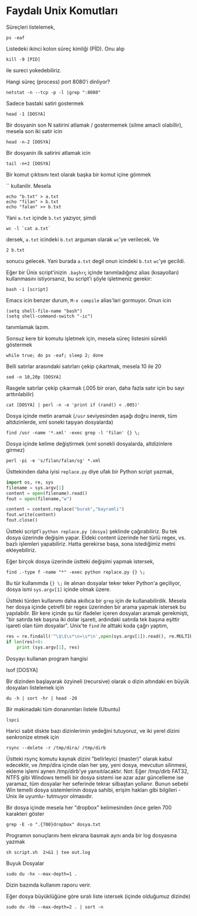# Faydalı Unix Komutları

Süreçleri listelemek,

```
ps -eaf
```

Listedeki ikinci kolon süreç kimliği (PİD). Onu alıp

```
kill -9 [PID]
```

ile sureci yokedebiliriz.


Hangi süreç (process) port 8080'i dinliyor?

```
netstat -n --tcp -p -l |grep ":8080"
```

Sadece bastaki satiri gostermek

```
head -1 [DOSYA]
```

Bir dosyanin son N satirini atlamak / gostermemek (silme amacli olabillir), mesela son iki satir icin 

```
head -n-2 [DOSYA]
```

Bir dosyanin ilk satirini atlamak icin

```
tail -n+2 [DOSYA]
```

Bir komut çıktısını text olarak başka bir komut içine gömmek

`` kullanilir. Mesela  

```
echo "b.txt" > a.txt
echo "filan" > b.txt
echo "falan" >> b.txt
```

Yani `a.txt` içinde `b.txt` yazıyor, şimdi 

```
wc -l `cat a.txt`
```

dersek, `a.txt` icindeki `b.txt` arguman olarak `wc`'ye verilecek. Ve

```
2 b.txt
```

sonucu gelecek. Yani burada `a.txt` degil onun icindeki `b.txt` `wc`'ye gecildi.

Eğer bir Ünix script'inizin `.başhrç` içinde tanımladığınız alias
(kısayolları) kullanmasını istiyorsanız, bu script'i şöyle işletmeniz
gerekir:

```
bash -i [script]
```

Emacs icin benzer durum, `M-x compile` alias'lari gormuyor. Onun icin

```
(setq shell-file-name "bash")
(setq shell-command-switch "-ic")
```

tanımlamak lazım.

Sonsuz kere bir komutu işletmek için, mesela süreç listesini sürekli
göstermek

```
while true; do ps -eaf; sleep 2; done
```

Belli satırlar arasındaki satırları çekip çıkartmak, mesela 10 ile 20

```
sed -n 10,20p [DOSYA]
```

Rasgele satırlar çekip çıkarmak (.005 bir oran, daha fazla satır için
bu sayı arttırılabilir)

```
cat [DOSYA] | perl -n -e 'print if (rand() < .005)'
```

Dosya içinde metin aramak (`/usr` seviyesinden aşağı doğru inerek, tüm
altdızinlerde, xml soneki taşıyan dosyalarda)

```
find /usr -name '*.xml' -exec grep -l 'filan' {} \;
```

Dosya içinde kelime değiştirmek (xml sonekli dosyalarda, altdizinlere girmez)

```
perl -pi -e 's/filan/falan/sg' *.xml
```

Üsttekinden daha iyisi `replace.py` diye ufak bir Python script yazmak,

```python
import os, re, sys
filename = sys.argv[1]
content = open(filename).read()
fout = open(filename,"w")

content = content.replace("burak","bayramli")
fout.write(content)
fout.close()
```

Üstteki script'i `python replace.py [dosya]` şeklinde çağırabiliriz. Bu
tek dosya üzerinde değişim yapar. Eldeki content üzerinde her türlü
regex, vs. bazlı işlemleri yapabiliriz. Hatta gerekirse başa, sona
istediğimiz metni ekleyebiliriz.

Eğer birçok dosya üzerinde üstteki değişimi yapmak istersek,

```
find .-type f -name "*" -exec python replace.py {} \;
```

Bu tür kullanımda `{} \;` ile alınan dosyalar teker teker Python'a geçiliyor,
dosya ismi `sys.argv[1]` içinde olmak üzere.

Üstteki türden kullanımı daha akıllıca bir `grep` için de
kullanabilirdik.  Mesela her dosya içinde çetrefil bir regex üzerinden
bir arama yapmak istersek bu yapılabilir. Bir kere içinde şu tür
ifadeler içeren dosyaları aramak gerekmişti, "bir satırda tek başına
iki dolar işareti, ardındaki satırda tek başına eşittir işareti olan
tüm dosyalar". Unix'te `find` ile alttaki koda çağrı yaptım,

```python
res = re.findall('^\$\$\s*\n=\s*\n',open(sys.argv[1]).read(), re.MULTILINE)
if len(res)>0:
    print (sys.argv[1], res)
```


Dosyayı kullanan program hangisi

lsof [DOSYA]

Bir dizinden başlayarak özyineli (recursive) olarak o dizin altındaki
en büyük dosyaları listelemek için

```
du -h | sort -hr | head -20
```

Bir makinadaki tüm donanımları listele (Ubuntu)

```
lspci
```

Harici sabit diskte bazı dizinlerimin yedeğini tutuyoruz, ve iki yerel
dizini senkronize etmek için

```
rsync --delete -r /tmp/dira/ /tmp/dirb
```

Üstteki rsynç komutu kaynak dizini "belirleyici (master)" olarak kabul
edecektir, ve /tmp/dira içinde olan her şey, yeni dosya, mevcutun
silinmesi, ekleme işlemi aynen /tmp/dirb'ye yansıtılacaktır. Not: Eğer
/tmp/dirb FAT32, NTFS gibi Windows temelli bir dosya sistemi ise azar
azar güncelleme ise yaramaz, tüm dosyalar her seferinde tekrar
silbaştan yollanır. Bunun sebebi Win temelli dosya sistemlerinin dosya
sahibi, erişim hakları gibi bilgileri -Unix ile uyumlu- tutmuyor
olmasıdır.

Bir dosya içinde mesela her "dropbox" kelimesinden önce gelen 700
karakteri göster

```
grep -E -o ".{700}dropbox" dosya.txt
```

Programın sonuçlarını hem ekrana basmak aynı anda bir log dosyasına yazmak

```
sh script.sh  2>&1 | tee out.log
```

Buyuk Dosyalar

```
sudo du -hx --max-depth=1 .
```

Dizin bazında kullanım raporu verir.

Eğer dosya büyüklüğüne göre sıralı liste istersek (içinde olduğumuz dizinde)

```
sudo du -hb --max-depth=2 . | sort -n
```


